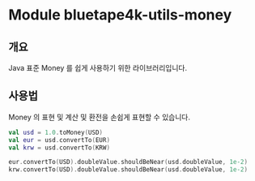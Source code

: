 # Module bluetape4k-utils-money

## 개요

Java 표준 Money 를 쉽게 사용하기 위한 라이브러리입니다.

## 사용법

Money 의 표현 및 계산 및 환전을 손쉽게 표현할 수 있습니다.

```kotlin
val usd = 1.0.toMoney(USD)
val eur = usd.convertTo(EUR)
val krw = usd.convertTo(KRW)

eur.convertTo(USD).doubleValue.shouldBeNear(usd.doubleValue, 1e-2)
krw.convertTo(USD).doubleValue.shouldBeNear(usd.doubleValue, 1e-2)
```
